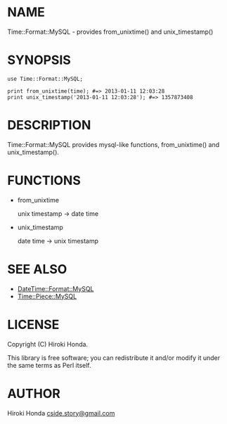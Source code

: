 # NAME

Time::Format::MySQL - provides from\_unixtime() and unix\_timestamp()

# SYNOPSIS

    use Time::Format::MySQL;

    print from_unixtime(time); #=> 2013-01-11 12:03:28
    print unix_timestamp('2013-01-11 12:03:28'); #=> 1357873408

# DESCRIPTION

Time::Format::MySQL provides mysql-like functions, from\_unixtime() and unix\_timestamp().

# FUNCTIONS

- from\_unixtime

    unix timestamp -> date time

- unix\_timestamp

    date time -> unix timestamp

# SEE ALSO

- [DateTime::Format::MySQL](http://search.cpan.org/perldoc?DateTime::Format::MySQL)
- [Time::Piece::MySQL](http://search.cpan.org/perldoc?Time::Piece::MySQL)

# LICENSE

Copyright (C) Hiroki Honda.

This library is free software; you can redistribute it and/or modify
it under the same terms as Perl itself.

# AUTHOR

Hiroki Honda <cside.story@gmail.com>
